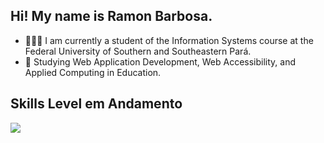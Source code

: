 ## Hi! My name is Ramon Barbosa.
- 👨🏾‍🎓 I am currently a student of the Information Systems course at the Federal University of Southern and Southeastern Pará.
- 🌱 Studying Web Application Development, Web Accessibility, and Applied Computing in Education.


## Skills Level em Andamento
<p>
  <a href="https://skillicons.dev">
    <img src="https://skillicons.dev/icons?i=html,css,tailwind,js,ts,py,nodejs,express,react,linux,git,docker,firebase,mongodb" />
  </a>
</p>
          
          
